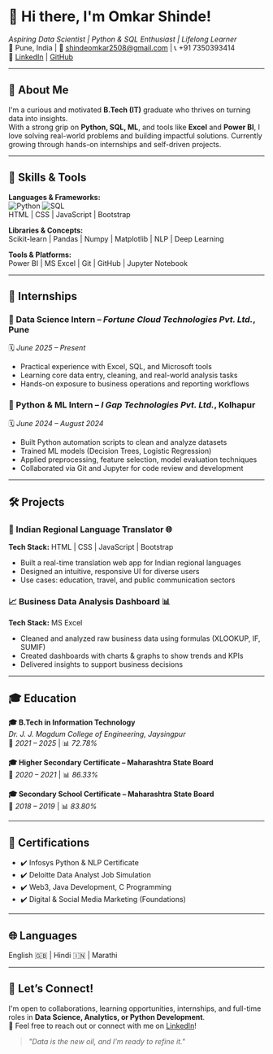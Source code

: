# 👋 Hi there, I'm **Omkar Shinde**!

 *Aspiring Data Scientist | Python & SQL Enthusiast | Lifelong Learner*  
📍 Pune, India | 📧 shindeomkar2508@gmail.com | 📞 +91 7350393414  
🔗 [LinkedIn](https://www.linkedin.com/in/omkar-shinde-64a479245) | [GitHub](https://github.com/omkarshinde25)

---

## 🚀 About Me

I'm a curious and motivated **B.Tech (IT)** graduate who thrives on turning data into insights.  
With a strong grip on **Python, SQL, ML**, and tools like **Excel** and **Power BI**, I love solving real-world problems and building impactful solutions. Currently growing through hands-on internships and self-driven projects.

---

## 🧰 Skills & Tools

**Languages & Frameworks:**  
![Python](https://img.shields.io/badge/-Python-blue?style=flat-square&logo=python) ![SQL](https://img.shields.io/badge/-SQL-orange?style=flat-square&logo=postgresql)  
HTML | CSS | JavaScript | Bootstrap  

**Libraries & Concepts:**  
Scikit-learn | Pandas | Numpy | Matplotlib | NLP | Deep Learning  

**Tools & Platforms:**  
Power BI | MS Excel | Git | GitHub | Jupyter Notebook

---

## 💼 Internships

### 🔹 Data Science Intern – *Fortune Cloud Technologies Pvt. Ltd.*, Pune  
🗓️ *June 2025 – Present*  
- Practical experience with Excel, SQL, and Microsoft tools  
- Learning core data entry, cleaning, and real-world analysis tasks  
- Hands-on exposure to business operations and reporting workflows

### 🔹 Python & ML Intern – *I Gap Technologies Pvt. Ltd.*, Kolhapur  
🗓️ *June 2024 – August 2024*  
- Built Python automation scripts to clean and analyze datasets  
- Trained ML models (Decision Trees, Logistic Regression)  
- Applied preprocessing, feature selection, model evaluation techniques  
- Collaborated via Git and Jupyter for code review and development

---

## 🛠️ Projects

### 📌 Indian Regional Language Translator 🌐  
**Tech Stack:** HTML | CSS | JavaScript | Bootstrap  
- Built a real-time translation web app for Indian regional languages  
- Designed an intuitive, responsive UI for diverse users  
- Use cases: education, travel, and public communication sectors  

### 📈 Business Data Analysis Dashboard 📊  
**Tech Stack:** MS Excel  
- Cleaned and analyzed raw business data using formulas (XLOOKUP, IF, SUMIF)  
- Created dashboards with charts & graphs to show trends and KPIs  
- Delivered insights to support business decisions

---

## 🎓 Education

**🎓 B.Tech in Information Technology**  
*Dr. J. J. Magdum College of Engineering, Jaysingpur*  
📅 *2021 – 2025* | 📊 *72.78%*

**🎓 Higher Secondary Certificate – Maharashtra State Board**  
📅 *2020 – 2021* | 📊 *86.33%*

**🎓 Secondary School Certificate – Maharashtra State Board**  
📅 *2018 – 2019* | 📊 *83.80%*

---

## 🏅 Certifications

- ✔️ Infosys Python & NLP Certificate  
- ✔️ Deloitte Data Analyst Job Simulation  
- ✔️ Web3, Java Development, C Programming  
- ✔️ Digital & Social Media Marketing (Foundations)

---

## 🌐 Languages

English 🇬🇧 | Hindi 🇮🇳 | Marathi 

---

## 🤝 Let’s Connect!

I'm open to collaborations, learning opportunities, internships, and full-time roles in **Data Science, Analytics, or Python Development**.  
📩 Feel free to reach out or connect with me on [LinkedIn](https://www.linkedin.com/in/omkar-shinde-64a479245)!

> *"Data is the new oil, and I’m ready to refine it."*


